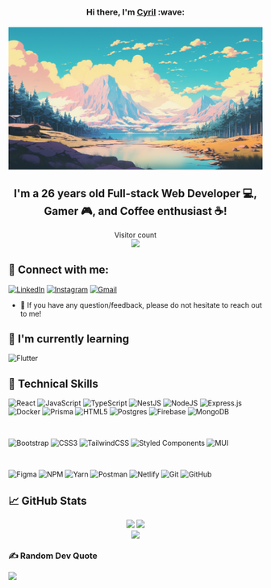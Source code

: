 <h3 align="center">
Hi there, I'm <a href="https://cyrilvotion.com" target="_blank" rel="noreferrer">Cyril</a> :wave:
  
  </br>
  </br>
  <div width="100%">
  <img src="https://raw.githubusercontent.com/Cyril-vtn/Cyril-vtn/main/resources/banner.png">
    
  </div>
</h3>
<h2 align="center">
I'm a 26 years old Full-stack Web Developer 💻, Gamer 🎮, and Coffee enthusiast ☕!
</h2> 

<p align="center"> 
  Visitor count<br>
  <img src="https://profile-counter.glitch.me/cyril-vtn/count.svg" />
</p>

## 🤝 Connect with me:
[![LinkedIn](https://img.shields.io/badge/LinkedIn-0077B5?style=for-the-badge&logo=linkedin&logoColor=white)](https://linkedin.com/in/cyrilvotion)
[![Instagram](https://img.shields.io/badge/Instagram-E4405F?style=for-the-badge&logo=instagram&logoColor=white)](https://www.instagram.com/cyrilcodes/)
[![Gmail](https://img.shields.io/badge/Gmail-D14836?style=for-the-badge&logo=gmail&logoColor=white)](mailto:cyriljustcode@gmail.com)
- 💬 If you have any question/feedback, please do not hesitate to reach out to me!

## 🌱 I'm currently learning
![Flutter](https://img.shields.io/badge/Flutter-%2302569B.svg?style=for-the-badge&logo=Flutter&logoColor=white)

## 💼 Technical Skills
![React](https://img.shields.io/badge/react-%2320232a.svg?style=for-the-badge&logo=react&logoColor=%2361DAFB)
![JavaScript](https://img.shields.io/badge/javascript-%23323330.svg?style=for-the-badge&logo=javascript&logoColor=%23F7DF1E)
![TypeScript](https://img.shields.io/badge/typescript-%23007ACC.svg?style=for-the-badge&logo=typescript&logoColor=white)
![NestJS](https://img.shields.io/badge/nestjs-%23E0234E.svg?style=for-the-badge&logo=nestjs&logoColor=white)
![NodeJS](https://img.shields.io/badge/node.js-6DA55F?style=for-the-badge&logo=node.js&logoColor=white)
![Express.js](https://img.shields.io/badge/express.js-%23404d59.svg?style=for-the-badge&logo=express&logoColor=%2361DAFB)
![Docker](https://img.shields.io/badge/docker-%230db7ed.svg?style=for-the-badge&logo=docker&logoColor=white)
![Prisma](https://img.shields.io/badge/Prisma-3982CE?style=for-the-badge&logo=Prisma&logoColor=white)
![HTML5](https://img.shields.io/badge/html5-%23E34F26.svg?style=for-the-badge&logo=html5&logoColor=white)
![Postgres](https://img.shields.io/badge/postgres-%23316192.svg?style=for-the-badge&logo=postgresql&logoColor=white)
![Firebase](https://img.shields.io/badge/Firebase-039BE5?style=for-the-badge&logo=Firebase&logoColor=white)
![MongoDB](https://img.shields.io/badge/MongoDB-%234ea94b.svg?style=for-the-badge&logo=mongodb&logoColor=white)

</br>

![Bootstrap](https://img.shields.io/badge/bootstrap-%23563D7C.svg?style=for-the-badge&logo=bootstrap&logoColor=white)
![CSS3](https://img.shields.io/badge/css3-%231572B6.svg?style=for-the-badge&logo=css3&logoColor=white)
![TailwindCSS](https://img.shields.io/badge/tailwindcss-%2338B2AC.svg?style=for-the-badge&logo=tailwind-css&logoColor=white)
![Styled Components](https://img.shields.io/badge/styled--components-DB7093?style=for-the-badge&logo=styled-components&logoColor=white)
![MUI](https://img.shields.io/badge/MUI-%230081CB.svg?style=for-the-badge&logo=mui&logoColor=white)

</br>

![Figma](https://img.shields.io/badge/figma-%23F24E1E.svg?style=for-the-badge&logo=figma&logoColor=white)
![NPM](https://img.shields.io/badge/NPM-%23000000.svg?style=for-the-badge&logo=npm&logoColor=white)
![Yarn](https://img.shields.io/badge/yarn-%232C8EBB.svg?style=for-the-badge&logo=yarn&logoColor=white)
![Postman](https://img.shields.io/badge/Postman-FF6C37?style=for-the-badge&logo=postman&logoColor=white)
![Netlify](https://img.shields.io/badge/netlify-%23000000.svg?style=for-the-badge&logo=netlify&logoColor=#00C7B7)
![Git](https://img.shields.io/badge/git-%23F05033.svg?style=for-the-badge&logo=git&logoColor=white)
![GitHub](https://img.shields.io/badge/github-%23121011.svg?style=for-the-badge&logo=github&logoColor=white)

## 📈 GitHub Stats 

<div width="100%">
  <div align="center">
    <img src="https://github-readme-stats.vercel.app/api?username=Cyril-vtn&theme=dark&hide_border=false&include_all_commits=false&count_private=false"/>   
    <img src="https://github-readme-streak-stats.herokuapp.com/?user=Cyril-vtn&theme=dark&hide_border=false"/>
  </div>
  <div align="center">
    <img align="center" width="50%" src="https://github-readme-stats.vercel.app/api/top-langs/?username=Cyril-vtn&theme=dark&hide_border=false&include_all_commits=false&count_private=false&layout=compact"/>
  </div>
</div>


### ✍️ Random Dev Quote
<img src="https://quotes-github-readme.vercel.app/api?type=horizontal&theme=tokyonight"/>

